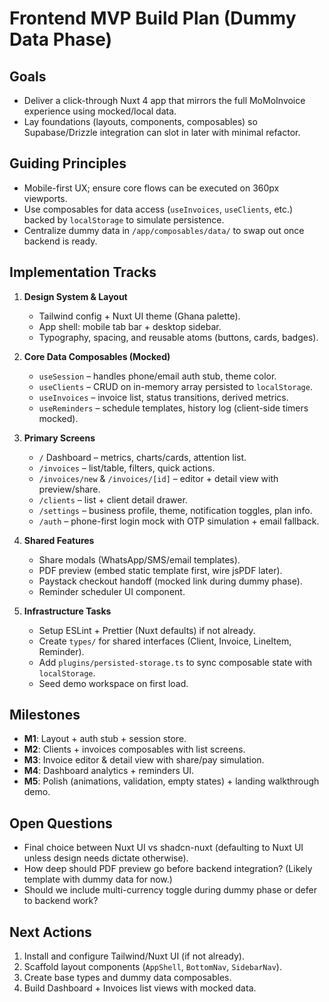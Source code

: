 # Frontend MVP Build Plan (Dummy Data Phase)

## Goals
- Deliver a click-through Nuxt 4 app that mirrors the full MoMoInvoice experience using mocked/local data.
- Lay foundations (layouts, components, composables) so Supabase/Drizzle integration can slot in later with minimal refactor.

## Guiding Principles
- Mobile-first UX; ensure core flows can be executed on 360px viewports.
- Use composables for data access (`useInvoices`, `useClients`, etc.) backed by `localStorage` to simulate persistence.
- Centralize dummy data in `/app/composables/data/` to swap out once backend is ready.

## Implementation Tracks
1. **Design System & Layout**
   - Tailwind config + Nuxt UI theme (Ghana palette).
   - App shell: mobile tab bar + desktop sidebar.
   - Typography, spacing, and reusable atoms (buttons, cards, badges).

2. **Core Data Composables (Mocked)**
   - `useSession` – handles phone/email auth stub, theme color.
   - `useClients` – CRUD on in-memory array persisted to `localStorage`.
   - `useInvoices` – invoice list, status transitions, derived metrics.
   - `useReminders` – schedule templates, history log (client-side timers mocked).

3. **Primary Screens**
   - `/` Dashboard – metrics, charts/cards, attention list.
   - `/invoices` – list/table, filters, quick actions.
   - `/invoices/new` & `/invoices/[id]` – editor + detail view with preview/share.
   - `/clients` – list + client detail drawer.
   - `/settings` – business profile, theme, notification toggles, plan info.
   - `/auth` – phone-first login mock with OTP simulation + email fallback.

4. **Shared Features**
   - Share modals (WhatsApp/SMS/email templates).
   - PDF preview (embed static template first, wire jsPDF later).
   - Paystack checkout handoff (mocked link during dummy phase).
   - Reminder scheduler UI component.

5. **Infrastructure Tasks**
   - Setup ESLint + Prettier (Nuxt defaults) if not already.
   - Create `types/` for shared interfaces (Client, Invoice, LineItem, Reminder).
   - Add `plugins/persisted-storage.ts` to sync composable state with `localStorage`.
   - Seed demo workspace on first load.

## Milestones
- **M1**: Layout + auth stub + session store.
- **M2**: Clients + invoices composables with list screens.
- **M3**: Invoice editor & detail view with share/pay simulation.
- **M4**: Dashboard analytics + reminders UI.
- **M5**: Polish (animations, validation, empty states) + landing walkthrough demo.

## Open Questions
- Final choice between Nuxt UI vs shadcn-nuxt (defaulting to Nuxt UI unless design needs dictate otherwise).
- How deep should PDF preview go before backend integration? (Likely template with dummy data for now.)
- Should we include multi-currency toggle during dummy phase or defer to backend work?

## Next Actions
1. Install and configure Tailwind/Nuxt UI (if not already).
2. Scaffold layout components (`AppShell`, `BottomNav`, `SidebarNav`).
3. Create base types and dummy data composables.
4. Build Dashboard + Invoices list views with mocked data.

